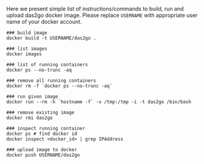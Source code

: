 Here we present simple list of instructions/commands to build, run and upload
das2go docker image. Please replace `USERNAME` with appropriate user name
of your docker account.

```
### build image
docker build -t USERNAME/das2go .

### list images
docker images

### list of running containers
docker ps --no-trunc -aq

### remove all running containers
docker rm -f `docker ps --no-trunc -aq`

### run given image
docker run --rm -h `hostname -f` -v /tmp:/tmp -i -t das2go /bin/bash

### remove existing image
docker rmi das2go

### inspect running container
docker ps # find docker id
docker inspect <docker_id> | grep IPAddress

### upload image to docker
docker push USERNAME/das2go
```
